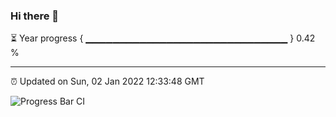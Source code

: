 ### Hi there 👋

⏳ Year progress { ▁▁▁▁▁▁▁▁▁▁▁▁▁▁▁▁▁▁▁▁▁▁▁▁▁▁▁▁▁▁ } 0.42 %

---

⏰ Updated on Sun, 02 Jan 2022 12:33:48 GMT

![Progress Bar CI](https://github.com/ZhaoGui/ZhaoGui/workflows/Progress%20Bar%20CI/badge.svg)
